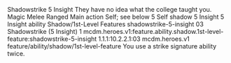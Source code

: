 <ability>
  <name>Shadowstrike</name>
  <cost>5 Insight</cost>
  <flavor>They have no idea what the college taught you.</flavor>
  <keywords>
    <keyword>Magic</keyword>
    <keyword>Melee</keyword>
    <keyword>Ranged</keyword>
  </keywords>
  <type>Main action</type>
  <distance>Self; see below 5</distance>
  <target>Self</target>
  <metadata>
    <class>shadow</class>
    <cost>5 Insight</cost>
    <cost_amount>5</cost_amount>
    <cost_resource>Insight</cost_resource>
    <feature_type>ability</feature_type>
    <file_dpath>Shadow/1st-Level Features</file_dpath>
    <item_id>shadowstrike-5-insight</item_id>
    <item_index>03</item_index>
    <item_name>Shadowstrike (5 Insight)</item_name>
    <level>1</level>
    <scc>mcdm.heroes.v1:feature.ability.shadow.1st-level-feature:shadowstrike-5-insight</scc>
    <scdc>1.1.1:10.2.2.1:03</scdc>
    <source>mcdm.heroes.v1</source>
    <type>feature/ability/shadow/1st-level-feature</type>
  </metadata>
  <effects>
    <effect type="mundane">You use a strike signature ability twice.</effect>
  </effects>
</ability>
